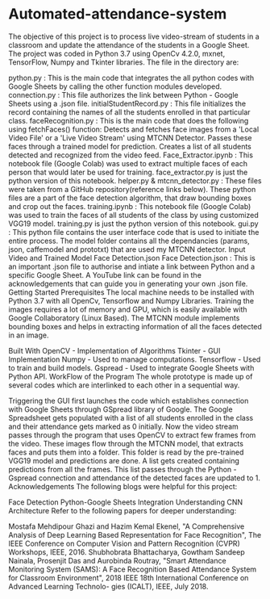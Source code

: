 # Automated-attendance-system
The objective of this project is to process live video-stream of students in a classroom and update the attendance of the students in a Google Sheet. The project was coded in Python 3.7 using OpenCv 4.2.0, mxnet, TensorFlow, Numpy and Tkinter libraries. The file in the directory are:

python.py : This is the main code that integrates the all python codes with Google Sheets by calling the other function modules developed.
connection.py : This file authorizes the link between Python - Google Sheets using a .json file.
initialStudentRecord.py : This file initializes the record containing the names of all the students enrolled in that particular class.
faceRecognition.py : This is the main code that does the following using fetchFaces() function:
Detects and fetches face images from a 'Local Video File' or a 'Live Video Stream' using MTCNN Detector.
Passes these faces through a trained model for prediction.
Creates a list of all students detected and recognized from the video feed.
Face_Extractor.ipynb : This notebook file (Google Colab) was used to extract multiple faces of each person that would later be used for training. face_extractor.py is just the python version of this notebook.
helper.py & mtcnn_detector.py : These files were taken from a GitHub repository(reference links below). These python files are a part of the face detection algorithm, that draw bounding boxes and crop out the faces.
training.ipynb : This notebook file (Google Colab) was used to train the faces of all students of the class by using customized VGG19 model. training.py is just the python version of this notebook.
gui.py : This python file contains the user interface code that is used to initiate the entire process.
The model folder contains all the dependancies (params, json, caffemodel and prototxt) that are used my MTCNN detector.
Input Video and Trained Model
Face Detection.json
Face Detection.json : This is an important .json file to authorise and intiate a link between Python and a specific Google Sheet. A YouTube link can be found in the acknowledgements that can guide you in generating your own .json file.
Getting Started
Prerequisites
The local machine needs to be installed with Python 3.7 with all OpenCv, Tensorflow and Numpy Libraries. Training the images requires a lot of memory and GPU, which is easily available with Google Collaboratory (Linux Based). The MTCNN module implements bounding boxes and helps in extracting information of all the faces detected in an image.

Built With
OpenCV - Implementation of Algorithms
Tkinter - GUI Implementation
Numpy - Used to manage computations.
Tensorflow - Used to train and build models.
Gspread - Used to integrate Google Sheets with Python API.
WorkFlow of the Program
The whole prototype is made up of several codes which are interlinked to each other in a sequential way.

Triggering the GUI first launches the code which establishes connection with Google Sheets through GSpread library of Google.
The Google Spreadsheet gets populated with a list of all students enrolled in the class and their attendance gets marked as 0 initially.
Now the video stream passes through the program that uses OpenCV to extract few frames from the video.
These images flow through the MTCNN model, that extracts faces and puts them into a folder.
This folder is read by the pre-trained VGG19 model and predictions are done.
A list gets created containing predictions from all the frames.
This list passes through the Python - Gspread connection and attendance of the detected faces are updated to 1.
Acknowledgements
The following blogs were helpful for this project:

Face Detection
Python-Google Sheets Integration
Understanding CNN Architecture
Refer to the following papers for deeper understanding:

Mostafa Mehdipour Ghazi and Hazim Kemal Ekenel, "A Comprehensive Analysis of Deep Learning Based Representation for Face Recognition", The IEEE Conference on Computer Vision and Pattern Recognition (CVPR) Workshops, IEEE, 2016.
Shubhobrata Bhattacharya, Gowtham Sandeep Nainala, Prosenjit Das and Aurobinda Routray, "Smart Attendance Monitoring System (SAMS): A Face Recognition Based Attendance System for Classroom Environment", 2018 IEEE 18th International Conference on Advanced Learning Technolo- gies (ICALT), IEEE, July 2018.
